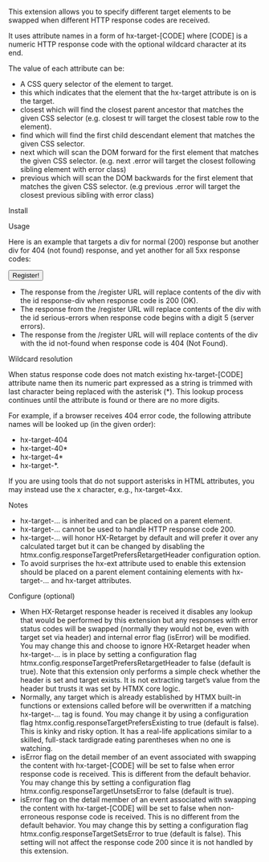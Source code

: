 This extension allows you to specify different target elements to be swapped when different HTTP response codes are received.

It uses attribute names in a form of hx-target-[CODE] where [CODE] is a numeric HTTP response code with the optional wildcard character at its end.

The value of each attribute can be:

* A CSS query selector of the element to target.
* this which indicates that the element that the hx-target attribute is on is the target.
* closest <CSS selector> which will find the closest parent ancestor that matches the given CSS selector (e.g. closest tr will target the closest table row to the element).
* find <CSS selector> which will find the first child descendant element that matches the given CSS selector.
* next <CSS selector> which will scan the DOM forward for the first element that matches the given CSS selector. (e.g. next .error will target the closest following sibling element with error class)
* previous <CSS selector> which will scan the DOM backwards for the first element that matches the given CSS selector. (e.g previous .error will target the closest previous sibling with error class)

Install
<script src="https://unpkg.com/htmx.org/dist/ext/response-targets.js"></script>

Usage

Here is an example that targets a div for normal (200) response but another div for 404 (not found) response, and yet another for all 5xx response codes:

<div hx-ext="response-targets">
    <div id="response-div"></div>
    <button hx-post="/register"
            hx-target="#response-div"
            hx-target-5*="#serious-errors"
            hx-target-404="#not-found">
        Register!
    </button>
    <div id="serious-errors"></div>
    <div id="not-found"></div>
</div>

* The response from the /register URL will replace contents of the div with the id response-div when response code is 200 (OK).
* The response from the /register URL will replace contents of the div with the id serious-errors when response code begins with a digit 5 (server errors).
* The response from the /register URL will will replace contents of the div with the id not-found when response code is 404 (Not Found).

Wildcard resolution

When status response code does not match existing hx-target-[CODE] attribute name then its numeric part expressed as a string is trimmed with last character being replaced with the asterisk (*). This lookup process continues until the attribute is found or there are no more digits.

For example, if a browser receives 404 error code, the following attribute names will be looked up (in the given order):

* hx-target-404
* hx-target-40*
* hx-target-4*
* hx-target-*.

If you are using tools that do not support asterisks in HTML attributes, you may instead use the x character, e.g., hx-target-4xx.

Notes

* hx-target-… is inherited and can be placed on a parent element.
* hx-target-… cannot be used to handle HTTP response code 200.
* hx-target-… will honor HX-Retarget by default and will prefer it over any calculated target but it can be changed by disabling the htmx.config.responseTargetPrefersRetargetHeader configuration option.
* To avoid surprises the hx-ext attribute used to enable this extension should be placed on a parent element containing elements with hx-target-… and hx-target attributes.

Configure (optional)

* When HX-Retarget response header is received it disables any lookup that would be performed by this extension but any responses with error status codes will be swapped (normally they would not be, even with target set via header) and internal error flag (isError) will be modified. You may change this and choose to ignore HX-Retarget header when hx-target-… is in place by setting a configuration flag htmx.config.responseTargetPrefersRetargetHeader to false (default is true). Note that this extension only performs a simple check whether the header is set and target exists. It is not extracting target’s value from the header but trusts it was set by HTMX core logic.
* Normally, any target which is already established by HTMX built-in functions or extensions called before will be overwritten if a matching hx-target-… tag is found. You may change it by using a configuration flag htmx.config.responseTargetPrefersExisting to true (default is false). This is kinky and risky option. It has a real-life applications similar to a skilled, full-stack tardigrade eating parentheses when no one is watching.
* isError flag on the detail member of an event associated with swapping the content with hx-target-[CODE] will be set to false when error response code is received. This is different from the default behavior. You may change this by setting a configuration flag htmx.config.responseTargetUnsetsError to false (default is true).
* isError flag on the detail member of an event associated with swapping the content with hx-target-[CODE] will be set to false when non-erroneous response code is received. This is no different from the default behavior. You may change this by setting a configuration flag htmx.config.responseTargetSetsError to true (default is false). This setting will not affect the response code 200 since it is not handled by this extension.

